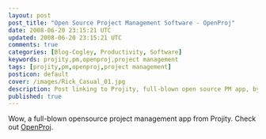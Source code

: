 ```yaml
---           
layout: post
post_title: "Open Source Project Management Software - OpenProj"
date: 2008-06-20 23:15:21 UTC
updated: 2008-06-20 23:15:21 UTC
comments: true
categories: [Blog-Cogley, Productivity, Software]
keywords: projity,pm,openproj,project management
tags: [projity,pm,openproj,project management]
posticon: default
cover: /images/Rick_Casual_01.jpg
description: Post linking to Projity, full-blown open source PM app, by Rick Cogley. 
published: true
---
```

 
Wow, a full-blown opensource project management app from Projity. Check out [OpenProj](http://www.openproj.org/openproj).